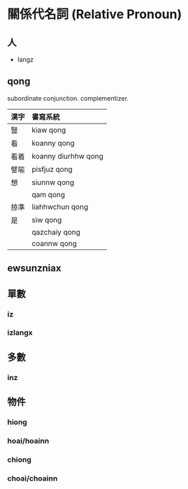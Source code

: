 # 關係代名詞 (Relative Pronoun)

## 人

* langz

## qong

subordinate conjunction. complementizer.

| 漢字 | 書寫系統 |
| :--- | :--- |
| 豎 | kiaw qong |
| 看 | koanny qong |
| 看着 | koanny diurhhw qong |
| 譬喻 | pisfjuz qong |
| 想 | siunnw qong |
| | qam qong |
| 掠準 | liahhwchun qong |
| 是 | siw qong |
|| qazchaiy qong |
|| coannw qong |

## ewsunzniax

## 單數

### iz

### izlangx

## 多數

### inz

## 物件

### hiong

### hoai/hoainn

### chiong

### choai/choainn
